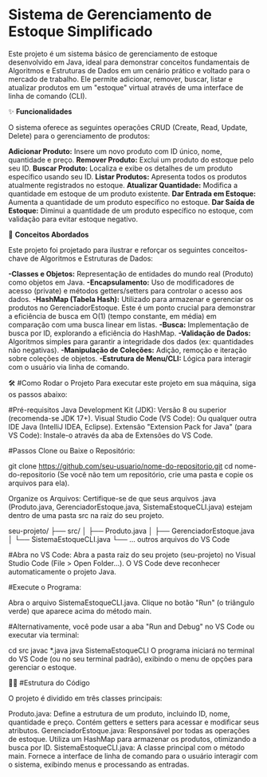 # Sistema de Gerenciamento de Estoque Simplificado

Este projeto é um sistema básico de gerenciamento de estoque desenvolvido em Java, ideal para demonstrar conceitos fundamentais de Algoritmos e Estruturas de Dados em um cenário prático e voltado para o mercado de trabalho. Ele permite adicionar, remover, buscar, listar e atualizar produtos em um "estoque" virtual através de uma interface de linha de comando (CLI).

✨ **Funcionalidades**

O sistema oferece as seguintes operações CRUD (Create, Read, Update, Delete) para o gerenciamento de produtos:

**Adicionar Produto:** Insere um novo produto com ID único, nome, quantidade e preço.
**Remover Produto:** Exclui um produto do estoque pelo seu ID.
**Buscar Produto:** Localiza e exibe os detalhes de um produto específico usando seu ID.
**Listar Produtos:** Apresenta todos os produtos atualmente registrados no estoque.
**Atualizar Quantidade:** Modifica a quantidade em estoque de um produto existente.
**Dar Entrada em Estoque:** Aumenta a quantidade de um produto específico no estoque.
**Dar Saída de Estoque:** Diminui a quantidade de um produto específico no estoque, com validação para evitar estoque negativo.

🚀 **Conceitos Abordados**

Este projeto foi projetado para ilustrar e reforçar os seguintes conceitos-chave de Algoritmos e Estruturas de Dados:

**-Classes e Objetos:** Representação de entidades do mundo real (Produto) como objetos em Java.
**-Encapsulamento:** Uso de modificadores de acesso (private) e métodos getters/setters para controlar o acesso aos dados.
**-HashMap (Tabela Hash):** Utilizado para armazenar e gerenciar os produtos no GerenciadorEstoque. Este é um ponto crucial para demonstrar a eficiência de busca em O(1) (tempo constante, em média) em comparação com uma busca linear em listas.
**-Busca:** Implementação de busca por ID, explorando a eficiência do HashMap.
**-Validação de Dados:** Algoritmos simples para garantir a integridade dos dados (ex: quantidades não negativas).
**-Manipulação de Coleções:** Adição, remoção e iteração sobre coleções de objetos.
**-Estrutura de Menu/CLI:** Lógica para interagir com o usuário via linha de comando.

🛠️ #Como Rodar o Projeto
Para executar este projeto em sua máquina, siga os passos abaixo:

#Pré-requisitos
Java Development Kit (JDK): Versão 8 ou superior (recomenda-se JDK 17+).
Visual Studio Code (VS Code): Ou qualquer outra IDE Java (IntelliJ IDEA, Eclipse).
Extensão "Extension Pack for Java" (para VS Code): Instale-o através da aba de Extensões do VS Code.

#Passos
Clone ou Baixe o Repositório:

git clone https://github.com/seu-usuario/nome-do-repositorio.git
cd nome-do-repositorio
(Se você não tem um repositório, crie uma pasta e copie os arquivos para ela).

Organize os Arquivos:
Certifique-se de que seus arquivos .java (Produto.java, GerenciadorEstoque.java, SistemaEstoqueCLI.java) estejam dentro de uma pasta src na raiz do seu projeto.

seu-projeto/
├── src/
│   ├── Produto.java
│   ├── GerenciadorEstoque.java
│   └── SistemaEstoqueCLI.java
└── ... outros arquivos do VS Code

#Abra no VS Code:
Abra a pasta raiz do seu projeto (seu-projeto) no Visual Studio Code (File > Open Folder...). O VS Code deve reconhecer automaticamente o projeto Java.

#Execute o Programa:

Abra o arquivo SistemaEstoqueCLI.java.
Clique no botão "Run" (o triângulo verde) que aparece acima do método main.

#Alternativamente, você pode usar a aba "Run and Debug" no VS Code ou executar via terminal:

cd src
javac *.java
java SistemaEstoqueCLI
O programa iniciará no terminal do VS Code (ou no seu terminal padrão), exibindo o menu de opções para gerenciar o estoque.

🧑‍💻 #Estrutura do Código

O projeto é dividido em três classes principais:

Produto.java: Define a estrutura de um produto, incluindo ID, nome, quantidade e preço. Contém getters e setters para acessar e modificar seus atributos.
GerenciadorEstoque.java: Responsável por todas as operações de estoque. Utiliza um HashMap para armazenar os produtos, otimizando a busca por ID.
SistemaEstoqueCLI.java: A classe principal com o método main. Fornece a interface de linha de comando para o usuário interagir com o sistema, exibindo menus e processando as entradas.
